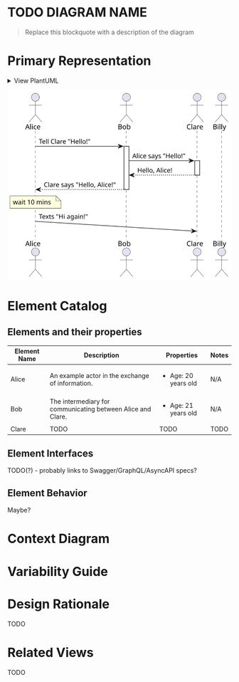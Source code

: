 # TODO DIAGRAM NAME
> Replace this blockquote with a description of the diagram

# Primary Representation
<!--
    Define PlantUML diagrams in .puml files, and then add MD comments, similar to the one below to have the images
    added and rendered in the doc
-->

<!-- TODO: Might be a suitable way to replace the custom action with something a little easier to work with: https://gist.github.com/noamtamim/f11982b28602bd7e604c233fbe9d910f -->
<details>
<summary>View PlantUML</summary>

```plantuml:template-primary-representation
@startuml Example
actor Alice
actor Bob
actor Clare
actor Billy

Alice -> Bob: Tell Clare "Hello!"

activate Bob
Bob -> Clare: Alice says "Hello!"

activate Clare
Clare --> Bob: Hello, Alice!
deactivate Clare

Bob --> Alice: Clare says "Hello, Alice!"
deactivate Bob

note over Alice: wait 10 mins

Alice ->(20) Clare: Texts "Hi again!"
@enduml
```

</details>

![](/docs/resources/template-primary-representation.svg)

# Element Catalog
<!-- Fill out the below sections with any relevant information or N/A -->

## Elements and their properties
|Element Name|Description|Properties|Notes|
|------------|-----------|----------|-----|
| Alice | An example actor in the exchange of information. | <ul> <li>Age: 20 years old</li> </ul> | N/A |
| Bob | The intermediary for communicating between Alice and Clare. | <ul> <li>Age: 21 years old</li> </ul> | N/A
| Clare | TODO | TODO | TODO |

## Element Interfaces
TODO(?) - probably links to Swagger/GraphQL/AsyncAPI specs?

## Element Behavior
Maybe?

# Context Diagram
<!-- Probably want to create a reusable context diagram that can be pulled in here -->
<!-- ![Context diagram](./context-diagram.puml) -->

# Variability Guide

# Design Rationale
TODO

# Related Views
TODO
